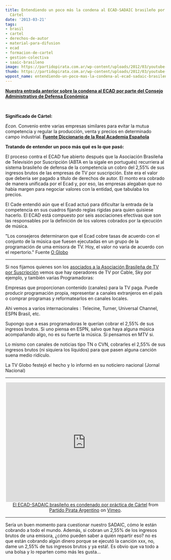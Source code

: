 ```yaml
---
title: Entendiendo un poco más la condena al ECAD-SADAIC brasileño por formación de
  Cártel
date: '2013-03-21'
tags:
- brasil
- cartel
- derechos-de-autor
- material-para-difusion
- ecad
- formacion-de-cartel
- gestion-colectiva
- saaic-brasileno
image: https://partidopirata.com.ar/wp-content/uploads/2012/03/youtube-ecad21.jpg
thumb: https://partidopirata.com.ar/wp-content/uploads/2012/03/youtube-ecad21-150x150.jpg
wppost_name: entendiendo-un-poco-mas-la-condena-al-ecad-sadaic-brasileno-por-formacion-de-cartel
---
```


<strong><a href="https://partidopirata.com.ar/8910/ecad-sadaic-braslieno-es-condenado-por-formacion-de-cartel">Nuestra entrada anterior sobre la condena al ECAD por parte del Consejo Administrativo de Defensa Económica</a></strong>

&nbsp;

<strong>Significado de Cártel:</strong>

<i>Econ.</i> Convenio entre varias empresas similares para evitar la mutua competencia y regular la producción, venta y precios en determinado campo industrial. <strong><a href="http://lema.rae.es/drae/?val=C%C3%A1rtel" target="_blank">Fuente Diccionario de la Real Academia Española</a></strong>

<strong>Tratando de entender un poco más qué es lo que pasó:</strong>

El proceso contra el ECAD fue abierto después que la Asociación Brasileña de Televisión por Suscripción (ABTA en la sigale en portugués) recurriera al sistema brasileño de defensa de la competencia un cobro del 2,55% de sus ingresos brutos de las empresas de TV por suscripción. Este era el valor que deberia ser pagado a título de derechos de autor. El monto era cobrado de manera unificada por el Ecad y, por eso, las empresas alegaban que no habia margen para negociar valores con la entidad, que tabulaba los precios.

El Cade entendió aún que el Ecad actuó para dificultar la entrada de la competencia en sus cuadros fijando reglas rígidas para quien quisiese hacerlo. El ECAD está compuesto por seis asociaciones efectivas que son las responsables por la definición de los valores cobrados por la ejecución de música.

"Los consejeros determinaron que el Ecad cobre tasas de acuerdo con el conjunto de la música que fuesen ejecutadas en un grupo de la  programación de uma emisora de TV. Hoy, el valor no varia de acuerdo con el repertorio."
Fuente <a href="http://oglobo.globo.com/economia/ecad-condenado-por-formacao-de-cartel-por-orgao-de-defesa-da-concorrencia-7897081" target="_blank">O Globo</a>

<hr />

Si nos fijamos quienes son los <a href="http://www.abta.org.br/associados.asp" target="_blank">asociados a la Asociación Brasileña de TV por Suscripción</a> vemos que hay operadores de TV por Cable, Sky por ejemplo, y también varias Programadoras:

Empresas que proporcionan contenido (canales) para la TV paga. Puede producir programación propia, representar a canales extranjeros en el país o comprar programas y reformatearlos en canales locales.

Ahi vemos a varios internacionales : Telecine, Turner, Universal Channel, ESPN Brasil, etc.

Supongo que a esas programadoras le querían cobrar el 2,55% de sus ingresos brutos. Si uno piensa en ESPN, salvo que haya alguna música acompañando algo, no es su fuerte la música. Si pensamos en MTV si.

Lo mismo con canales de noticias tipo TN o CVN, cobrarles el 2,55% de sus ingresos brutos (ni siquiera los líquidos) para que pasen alguna canción suena medio ridículo.

La TV Globo festejó el hecho y lo informó en su noticiero nacional (Jornal Nacional)

<hr />

<center>
<iframe src="http://player.vimeo.com/video/62333659" height="375" width="500" allowfullscreen="" frameborder="0"></iframe></center><center></center><center></center><center><a href="http://vimeo.com/62333659">El ECAD-SADAIC brasileño es condenado por práctica de Cártel</a> from <a href="http://vimeo.com/user3611990">Partido Pirata Argentino</a> on <a href="http://vimeo.com">Vimeo</a>.</center>

<hr />

Sería un buen momento para cuestionar nuestro SADAIC, cómo le están cobrando a todo el mundo.
Además, si cobran un 2,55% de los ingresos brutos de una emisora, ¿cómo pueden saber a quién repartir eso? no es que están cobrando algún dinero porque se ejecutó la canción xxx, no, dame un 2,55% de tus ingresos brutos y ya está!. Es obvio que va todo a una bolsa y lo reparten como más les gusta...

&nbsp;
